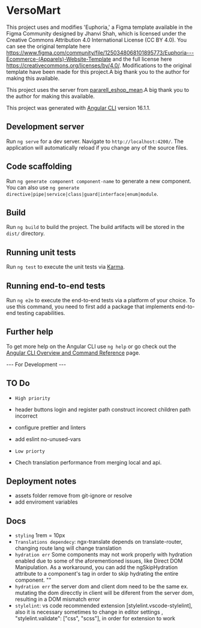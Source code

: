 # VersoMart

This project uses and modifies 'Euphoria,' a Figma template available in the Figma Community designed by Jhanvi Shah, which is licensed under the Creative Commons Attribution 4.0 International License (CC BY 4.0). You can see the original template here https://www.figma.com/community/file/1250348068101895773/Euphoria---Ecommerce-(Apparels)-Website-Template and the full license here https://creativecommons.org/licenses/by/4.0/.
Modifications to the original template have been made for this project.A big thank you to the author for making this available.

This project uses the server from [pararell_eshop_mean](https://github.com/pararell/eshop_mean).A big thank you to the author for making this available.

This project was generated with [Angular CLI](https://github.com/angular/angular-cli) version 16.1.1.

## Development server

Run `ng serve` for a dev server. Navigate to `http://localhost:4200/`. The application will automatically reload if you change any of the source files.

## Code scaffolding

Run `ng generate component component-name` to generate a new component. You can also use `ng generate directive|pipe|service|class|guard|interface|enum|module`.

## Build

Run `ng build` to build the project. The build artifacts will be stored in the `dist/` directory.

## Running unit tests

Run `ng test` to execute the unit tests via [Karma](https://karma-runner.github.io).

## Running end-to-end tests

Run `ng e2e` to execute the end-to-end tests via a platform of your choice. To use this command, you need to first add a package that implements end-to-end testing capabilities.

## Further help

To get more help on the Angular CLI use `ng help` or go check out the [Angular CLI Overview and Command Reference](https://angular.io/cli) page.

--- For Development ---

## TO Do

- `High priority`
- header buttons login and register path construct incorect children path incorrect
- configure prettier and linters
- add eslint no-unused-vars

- `Low priorty`
- Chech translation performance from merging local and api.

## Deployment notes

- assets folder remove from git-ignore or resolve
- add enviroment variables

## Docs

- `styling` 1rem = 10px
- `Translations dependecy`: ngx-translate depends on translate-router, changing route lang will change translation
- `hydration err` Some components may not work properly with hydration enabled due to some of the aforementioned issues, like Direct DOM Manipulation. As a workaround, you can add the ngSkipHydration attribute to a component's tag in order to skip hydrating the entire component.
  "<example-cmp ngSkipHydration />"
- `hydration err` the server dom and client dom need to be the same
  ex. mutating the dom direcctly in client will be diferent from the server dom, resulting in a DOM mismatch error
- `stylelint`: vs code recommended extension [stylelint.vscode-stylelint], also it is necessary sometimes
  to change in editor settings , "stylelint.validate": ["css", "scss"], in order for extension to work
